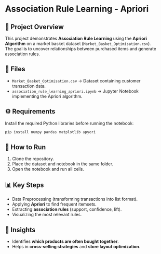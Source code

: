 # Association Rule Learning - Apriori

## 📌 Project Overview
This project demonstrates **Association Rule Learning** using the **Apriori Algorithm** on a market basket dataset (`Market_Basket_Optimisation.csv`).  
The goal is to uncover relationships between purchased items and generate association rules.

## 📂 Files
- `Market_Basket_Optimisation.csv` → Dataset containing customer transaction data.  
- `association_rule_learning_apriori.ipynb` → Jupyter Notebook implementing the Apriori algorithm.  

## ⚙️ Requirements
Install the required Python libraries before running the notebook:
```bash
pip install numpy pandas matplotlib apyori
```

## 🚀 How to Run
1. Clone the repository.  
2. Place the dataset and notebook in the same folder.  
3. Open the notebook and run all cells.  

## 📊 Key Steps
- Data Preprocessing (transforming transactions into list format).  
- Applying **Apriori** to find frequent itemsets.  
- Extracting **association rules** (support, confidence, lift).  
- Visualizing the most relevant rules.  

## 🔑 Insights
- Identifies **which products are often bought together**.  
- Helps in **cross-selling strategies** and **store layout optimization**.  
